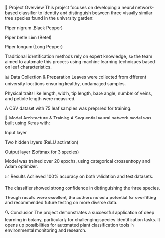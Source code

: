 🌿 Project Overview
This project focuses on developing a neural network-based classifier to identify and distinguish between three visually similar tree species found in the university garden:

Piper nigrum (Black Pepper)

Piper betle Linn (Betel)

Piper longum (Long Pepper)

Traditional identification methods rely on expert knowledge, so the team aimed to automate this process using machine learning techniques based on leaf characteristics.

📊 Data Collection & Preparation
Leaves were collected from different university locations ensuring healthy, undamaged samples.

Physical traits like length, width, tip length, base angle, number of veins, and petiole length were measured.

A CSV dataset with 75 leaf samples was prepared for training.

🧠 Model Architecture & Training
A Sequential neural network model was built using Keras with:

Input layer

Two hidden layers (ReLU activation)

Output layer (Softmax for 3 species)

Model was trained over 20 epochs, using categorical crossentropy and Adam optimizer.

📈 Results
Achieved 100% accuracy on both validation and test datasets.

The classifier showed strong confidence in distinguishing the three species.

Though results were excellent, the authors noted a potential for overfitting and recommended future testing on more diverse data.

🔍 Conclusion
The project demonstrates a successful application of deep learning in botany, particularly for challenging species identification tasks. It opens up possibilities for automated plant classification tools in environmental monitoring and research.
